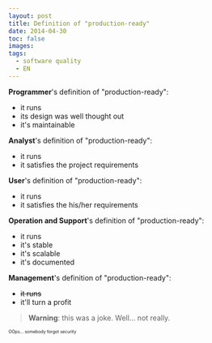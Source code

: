 ```yaml
---
layout: post
title: Definition of "production-ready" 
date: 2014-04-30
toc: false
images:
tags:
  - software quality
  - EN
---
```



**Programmer**'s definition of "production-ready":

* it runs
* its design was well thought out
* it's maintainable

**Analyst**'s definition of "production-ready":

* it runs
* it satisfies the project requirements

**User**'s definition of "production-ready":

* it runs
* it satisfies the his/her requirements

**Operation and Support**'s definition of "production-ready":

* it runs
* it's stable
* it's scalable
* it's documented

**Management**'s definition of "production-ready":

* <s>it runs</s>
* it'll turn a profit


> **Warning**: this was a joke. Well... not really.

<span style="font-size:60%">OOps... somebody forgot security</span>

